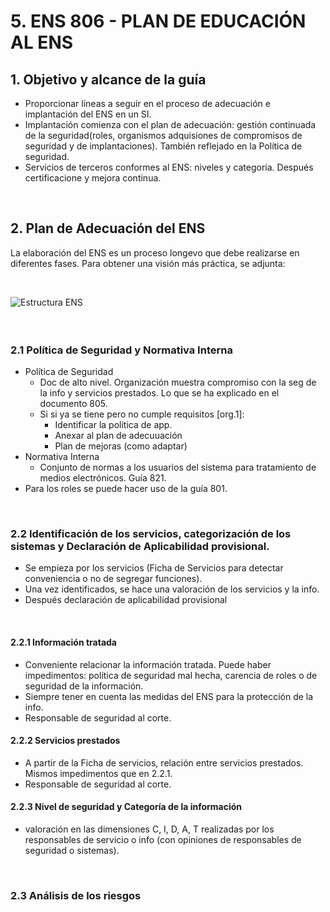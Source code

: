 # 5. ENS 806 - PLAN DE EDUCACIÓN AL ENS

## 1. Objetivo y alcance de la guía
- Proporcionar líneas a seguir en el proceso de adecuación e implantación del ENS en un SI.
- Implantación comienza con el plan de adecuación: gestión continuada de la seguridad(roles, organismos adquisiones de compromisos de seguridad y de implantaciones). También reflejado en la Política de seguridad.
- Servicios de terceros conformes al ENS: niveles y categoría. Después certificacione y mejora continua.
 
<br>

## 2. Plan de Adecuación del ENS
La elaboración del ENS es un proceso longevo que debe realizarse en diferentes fases. Para obtener una visión más práctica, se adjunta:

<br>

<img src="./pictures/4. Adecuación ENS.png"
     alt="Estructura ENS"
     style="margin-right: 5px; display: block; padding-bottom: 35px;" >


### 2.1 Política de Seguridad y Normativa Interna
- Política de Seguridad
    - Doc de alto nivel. Organización muestra compromiso con la seg de la info y servicios prestados. Lo que se ha explicado en el documento 805.
    - Si si ya se tiene pero no  cumple requisitos [org.1]:
        + Identificar la politica de app.
        + Anexar al plan de adecuuación
        + Plan de mejoras (como adaptar)
- Normativa Interna
    - Conjunto de normas a los usuarios del sistema para tratamiento de medios electrónicos. Guía 821.
- Para los roles se puede hacer uso de la guía 801.

<br>

### 2.2 Identificación de los servicios, categorización de los sistemas y Declaración de Aplicabilidad provisional.
- Se empieza por los servicios (Ficha de Servicios para detectar conveniencia o no de segregar funciones).
- Una vez identificados, se hace una valoración de los servicios y la info.
- Después declaración de aplicabilidad provisional

<br>

#### 2.2.1 Información tratada
- Conveniente relacionar la información tratada. Puede haber impedimentos: política de seguridad mal hecha, carencia de roles o de seguridad de la información.
- Siempre tener en cuenta las medidas del ENS para la protección de la info.
- Responsable de seguridad al corte.

#### 2.2.2 Servicios prestados
- A partir de la Ficha de servicios, relación entre servicios prestados. Mismos impedimentos que en 2.2.1.
- Responsable de seguridad al corte.

#### 2.2.3 Nivel de seguridad y Categoría de la información
- valoración en las dimensiones C, I, D, A, T realizadas por los responsables de servicio o info (con opiniones de responsables de seguridad o sistemas).

<br>

### 2.3 Análisis de los riesgos